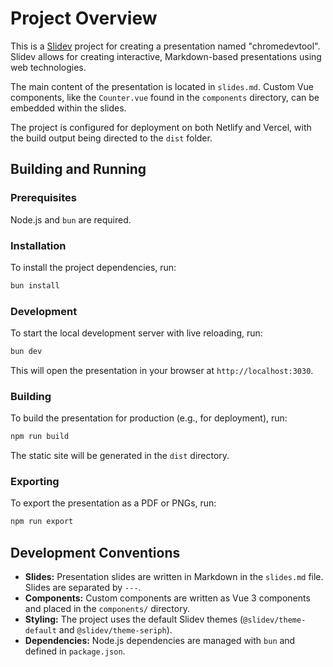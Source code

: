 # Project Overview

This is a [Slidev](https://sli.dev/) project for creating a presentation named "chromedevtool". Slidev allows for creating interactive, Markdown-based presentations using web technologies.

The main content of the presentation is located in `slides.md`. Custom Vue components, like the `Counter.vue` found in the `components` directory, can be embedded within the slides.

The project is configured for deployment on both Netlify and Vercel, with the build output being directed to the `dist` folder.

## Building and Running

### Prerequisites

Node.js and `bun` are required.

### Installation

To install the project dependencies, run:

```bash
bun install
```

### Development

To start the local development server with live reloading, run:

```bash
bun dev
```

This will open the presentation in your browser at `http://localhost:3030`.

### Building

To build the presentation for production (e.g., for deployment), run:

```bash
npm run build
```

The static site will be generated in the `dist` directory.

### Exporting

To export the presentation as a PDF or PNGs, run:

```bash
npm run export
```

## Development Conventions

*   **Slides:** Presentation slides are written in Markdown in the `slides.md` file. Slides are separated by `---`.
*   **Components:** Custom components are written as Vue 3 components and placed in the `components/` directory.
*   **Styling:** The project uses the default Slidev themes (`@slidev/theme-default` and `@slidev/theme-seriph`).
*   **Dependencies:** Node.js dependencies are managed with `bun` and defined in `package.json`.
